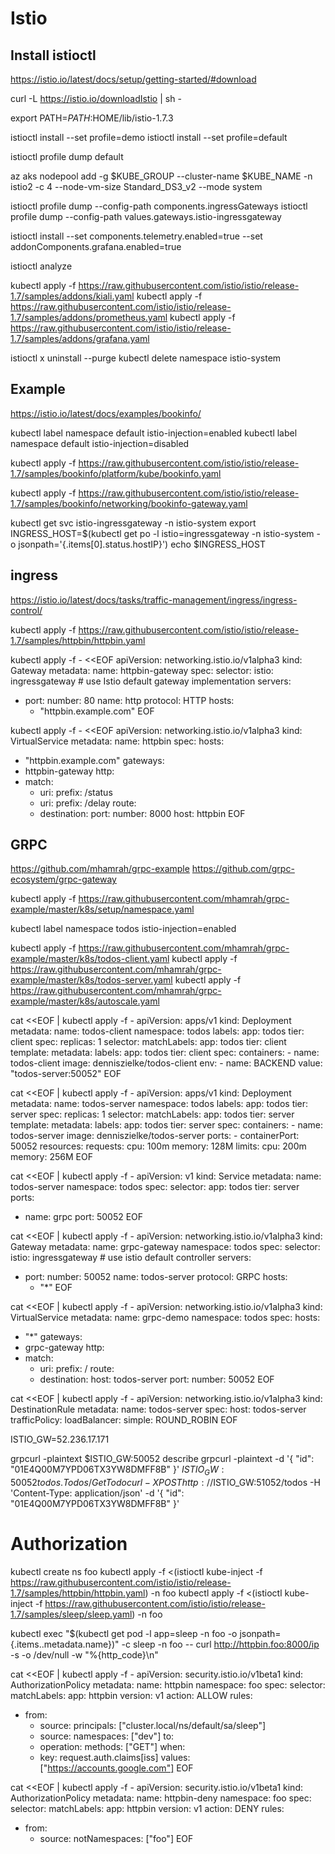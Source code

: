 # Istio


## Install istioctl

https://istio.io/latest/docs/setup/getting-started/#download

curl -L https://istio.io/downloadIstio | sh -

export PATH=$PATH:$HOME/lib/istio-1.7.3


istioctl install --set profile=demo
istioctl install --set profile=default

istioctl profile dump default

az aks nodepool add -g $KUBE_GROUP --cluster-name $KUBE_NAME -n istio2 -c 4 --node-vm-size Standard_DS3_v2 --mode system

istioctl profile dump --config-path components.ingressGateways
istioctl profile dump --config-path values.gateways.istio-ingressgateway

istioctl install --set components.telemetry.enabled=true
--set addonComponents.grafana.enabled=true


istioctl analyze

kubectl apply -f https://raw.githubusercontent.com/istio/istio/release-1.7/samples/addons/kiali.yaml
kubectl apply -f https://raw.githubusercontent.com/istio/istio/release-1.7/samples/addons/prometheus.yaml
kubectl apply -f https://raw.githubusercontent.com/istio/istio/release-1.7/samples/addons/grafana.yaml

istioctl x uninstall --purge
kubectl delete namespace istio-system

## Example
https://istio.io/latest/docs/examples/bookinfo/

kubectl label namespace default istio-injection=enabled
kubectl label namespace default istio-injection=disabled


kubectl apply -f https://raw.githubusercontent.com/istio/istio/release-1.7/samples/bookinfo/platform/kube/bookinfo.yaml


kubectl apply -f https://raw.githubusercontent.com/istio/istio/release-1.7/samples/bookinfo/networking/bookinfo-gateway.yaml

kubectl get svc istio-ingressgateway -n istio-system
export INGRESS_HOST=$(kubectl get po -l istio=ingressgateway -n istio-system -o jsonpath='{.items[0].status.hostIP}')
echo $INGRESS_HOST


## ingress

https://istio.io/latest/docs/tasks/traffic-management/ingress/ingress-control/

kubectl apply -f https://raw.githubusercontent.com/istio/istio/release-1.7/samples/httpbin/httpbin.yaml


kubectl apply -f - <<EOF
apiVersion: networking.istio.io/v1alpha3
kind: Gateway
metadata:
  name: httpbin-gateway
spec:
  selector:
    istio: ingressgateway # use Istio default gateway implementation
  servers:
  - port:
      number: 80
      name: http
      protocol: HTTP
    hosts:
    - "httpbin.example.com"
EOF

kubectl apply -f - <<EOF
apiVersion: networking.istio.io/v1alpha3
kind: VirtualService
metadata:
  name: httpbin
spec:
  hosts:
  - "httpbin.example.com"
  gateways:
  - httpbin-gateway
  http:
  - match:
    - uri:
        prefix: /status
    - uri:
        prefix: /delay
    route:
    - destination:
        port:
          number: 8000
        host: httpbin
EOF

## GRPC 

https://github.com/mhamrah/grpc-example
https://github.com/grpc-ecosystem/grpc-gateway

kubectl apply -f https://raw.githubusercontent.com/mhamrah/grpc-example/master/k8s/setup/namespace.yaml

kubectl label namespace todos istio-injection=enabled

kubectl apply -f https://raw.githubusercontent.com/mhamrah/grpc-example/master/k8s/todos-client.yaml
kubectl apply -f https://raw.githubusercontent.com/mhamrah/grpc-example/master/k8s/todos-server.yaml
kubectl apply -f https://raw.githubusercontent.com/mhamrah/grpc-example/master/k8s/autoscale.yaml

cat <<EOF | kubectl apply -f -
apiVersion: apps/v1
kind: Deployment
metadata:
   name: todos-client
   namespace: todos
   labels:
      app: todos
      tier: client
spec:
  replicas: 1
  selector:
    matchLabels:
      app: todos
      tier: client
  template:
    metadata:
      labels:
        app: todos
        tier: client
    spec:
      containers:
      - name: todos-client
        image: denniszielke/todos-client
        env:
          - name: BACKEND
            value: "todos-server:50052"
EOF

cat <<EOF | kubectl apply -f -
apiVersion: apps/v1
kind: Deployment
metadata:
   name: todos-server
   namespace: todos
   labels:
      app: todos
      tier: server
spec:
  replicas: 1
  selector:
    matchLabels:
      app: todos
      tier: server
  template:
    metadata:
      labels:
        app: todos
        tier: server
    spec:
      containers:
      - name: todos-server
        image: denniszielke/todos-server
        ports:
        - containerPort: 50052
        resources:
          requests:
            cpu: 100m
            memory: 128M
          limits:
            cpu: 200m
            memory:  256M
EOF

cat <<EOF | kubectl apply -f -
apiVersion: v1
kind: Service
metadata:
  name: todos-server
  namespace: todos
spec:
  selector:
    app: todos
    tier: server
  ports:
  - name: grpc
    port: 50052
EOF

cat <<EOF | kubectl apply -f -
apiVersion: networking.istio.io/v1alpha3
kind: Gateway
metadata:
  name: grpc-gateway
  namespace: todos
spec:
  selector:
    istio: ingressgateway # use istio default controller
  servers:
  - port:
      number: 50052
      name: todos-server
      protocol: GRPC
    hosts:
    - "*"
EOF

cat <<EOF | kubectl apply -f -
apiVersion: networking.istio.io/v1alpha3
kind: VirtualService
metadata:
  name: grpc-demo
  namespace: todos
spec:
  hosts:
  - "*"
  gateways:
  - grpc-gateway
  http:
  - match:
    - uri:
        prefix: /
    route:
    - destination:
        host: todos-server
        port:
          number: 50052
EOF

cat <<EOF | kubectl apply -f -
apiVersion: networking.istio.io/v1alpha3
kind: DestinationRule
metadata:
  name: todos-server
spec:
  host: todos-server
  trafficPolicy:
    loadBalancer:
      simple: ROUND_ROBIN
EOF

ISTIO_GW=52.236.17.171

grpcurl -plaintext $ISTIO_GW:50052 describe
grpcurl -plaintext -d '{ "id": "01E4Q00M7YPD06TX3YW8DMFF8B" }' $ISTIO_GW:50052 todos.Todos/GetTodo
curl  -X POST http://$ISTIO_GW:51052/todos -H 'Content-Type: application/json' -d '{ "id":  "01E4Q00M7YPD06TX3YW8DMFF8B" }'


# Authorization

kubectl create ns foo
kubectl apply -f <(istioctl kube-inject -f https://raw.githubusercontent.com/istio/istio/release-1.7/samples/httpbin/httpbin.yaml) -n foo
kubectl apply -f <(istioctl kube-inject -f https://raw.githubusercontent.com/istio/istio/release-1.7/samples/sleep/sleep.yaml) -n foo

kubectl exec "$(kubectl get pod -l app=sleep -n foo -o jsonpath={.items..metadata.name})" -c sleep -n foo -- curl http://httpbin.foo:8000/ip -s -o /dev/null -w "%{http_code}\n"

cat <<EOF | kubectl apply -f -
apiVersion: security.istio.io/v1beta1
kind: AuthorizationPolicy
metadata:
 name: httpbin
 namespace: foo
spec:
 selector:
   matchLabels:
     app: httpbin
     version: v1
 action: ALLOW
 rules:
 - from:
   - source:
       principals: ["cluster.local/ns/default/sa/sleep"]
   - source:
       namespaces: ["dev"]
   to:
   - operation:
       methods: ["GET"]
   when:
   - key: request.auth.claims[iss]
     values: ["https://accounts.google.com"]
EOF

cat <<EOF | kubectl apply -f -
apiVersion: security.istio.io/v1beta1
kind: AuthorizationPolicy
metadata:
 name: httpbin-deny
 namespace: foo
spec:
 selector:
   matchLabels:
     app: httpbin
     version: v1
 action: DENY
 rules:
 - from:
   - source:
       notNamespaces: ["foo"]
EOF